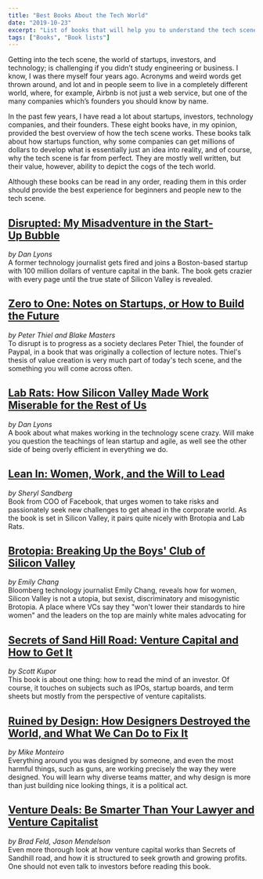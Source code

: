 ```yaml
---
title: "Best Books About the Tech World"
date: "2019-10-23"
excerpt: "List of books that will help you to understand the tech scene better."
tags: ["Books", "Book lists"]
---
```


Getting into the tech scene, the world of startups, investors, and technology; is challenging if you didn’t study engineering or business. I know, I was there myself four years ago. Acronyms and weird words get thrown around, and lot and in people seem to live in a completely different world, where, for example, Airbnb is not just a web service, but one of the many companies which’s founders you should know by name.

In the past few years, I have read a lot about startups, investors, technology companies, and their founders. These eight books have, in my opinion, provided the best overview of how the tech scene works. These books talk about how startups function, why some companies can get millions of dollars to develop what is essentially just an idea into reality, and of course, why the tech scene is far from perfect. They are mostly well written, but their value, however, ability to depict the cogs of the tech world.

Although these books can be read in any order, reading them in this order should provide the best experience for beginners and people new to the tech scene.

## [Disrupted: My Misadventure in the Start-Up Bubble](https://www.goodreads.com/book/show/26030703-disrupted)

_by Dan Lyons_\
A former technology journalist gets fired and joins a Boston-based startup with 100 million dollars of venture capital in the bank. The book gets crazier with every page until the true state of Silicon Valley is revealed.

## [Zero to One: Notes on Startups, or How to Build the Future](https://www.goodreads.com/book/show/18050143-zero-to-one)

_by Peter Thiel and Blake Masters_\
To disrupt is to progress as a society declares Peter Thiel, the founder of Paypal, in a book that was originally a collection of lecture notes. Thiel's thesis of value creation is very much part of today's tech scene, and the something you will come across often.

## [Lab Rats: How Silicon Valley Made Work Miserable for the Rest of Us](https://www.goodreads.com/book/show/38901702-lab-rats)

_by Dan Lyons_\
A book about what makes working in the technology scene crazy. Will make you question the teachings of lean startup and agile, as well see the other side of being overly efficient in everything we do.

## [Lean In: Women, Work, and the Will to Lead](https://www.goodreads.com/book/show/16071764-lean-in)

_by Sheryl Sandberg_\
Book from COO of Facebook, that urges women to take risks and passionately seek new challenges to get ahead in the corporate world. As the book is set in Silicon Valley, it pairs quite nicely with Brotopia and Lab Rats.

## [Brotopia: Breaking Up the Boys' Club of Silicon Valley](https://www.goodreads.com/book/show/36288143-brotopia)

_by Emily Chang_\
Bloomberg technology journalist Emily Chang, reveals how for women, Silicon Valley is not a utopia, but sexist, discriminatory and misogynistic Brotopia. A place where VCs say they "won't lower their standards to hire women" and the leaders on the top are mainly white males advocating for

## [Secrets of Sand Hill Road: Venture Capital and How to Get It](https://www.goodreads.com/book/show/42348376-secrets-of-sand-hill-road)

_by Scott Kupor_\
This book is about one thing: how to read the mind of an investor. Of course, it touches on subjects such as IPOs, startup boards, and term sheets but mostly from the perspective of venture capitalists.

## [Ruined by Design: How Designers Destroyed the World, and What We Can Do to Fix It](https://www.goodreads.com/book/show/44432844-ruined-by-design)

_by Mike Monteiro_\
Everything around you was designed by someone, and even the most harmful things, such as guns, are working precisely the way they were designed. You will learn why diverse teams matter, and why design is more than just building nice looking things, it is a political act.

## [Venture Deals: Be Smarter Than Your Lawyer and Venture Capitalist](https://www.goodreads.com/book/show/43728764-venture-deals)

_by Brad Feld, Jason Mendelson_\
Even more thorough look at how venture capital works than Secrets of Sandhill road, and how it is structured to seek growth and growing profits. One should not even talk to investors before reading this book.
